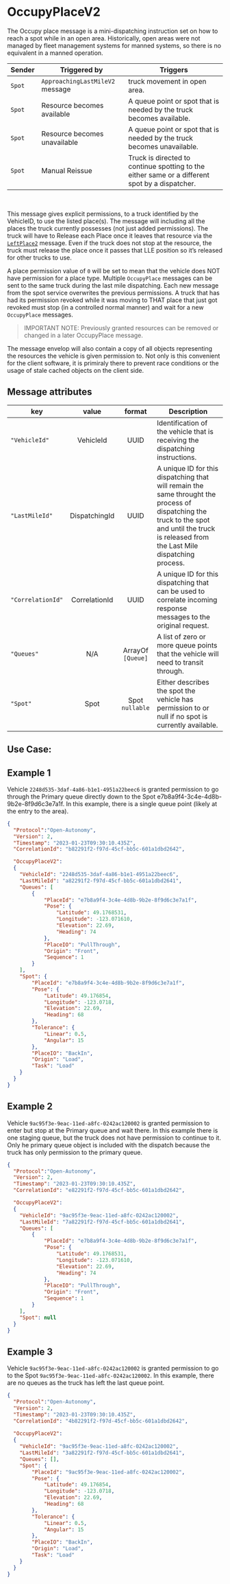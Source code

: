 # OccupyPlaceV2

The Occupy place message is a mini-dispatching instruction set on how to reach a spot while in an open area.  Historically, open areas were not managed by fleet management systems for manned systems, so there is no equivalent in a manned operation.

|Sender| Triggered by | Triggers|
|---|---|---|
|`Spot` | `ApproachingLastMileV2` message| truck movement in open area. |
|`Spot` | Resource becomes available | A queue point or spot that is needed by the truck becomes available. |
|`Spot` | Resource becomes unavailable | A queue point or spot that is needed by the truck becomes unavailable. |
| `Spot` | Manual Reissue | Truck is directed to continue spotting to the either same or a different spot by a dispatcher. |

<br>

This message gives explicit permissions, to a truck identified by the VehicleID, to use the listed place(s). The message will including all the places the truck currently possesses (not just added permissions).   The truck will have to Release each Place once it leaves that resource via the [`LeftPlace2`](LeftPlaceV2.md) message.  Even if the truck does not stop at the resource, the truck must release the place once it passes that LLE position so it’s released for other trucks to use.

A place permission value of `0` will be set to mean that the vehicle does NOT have permission for a place type.  Multiple `OccupyPlace` messages can be sent to the same truck during the last mile dispatching.  Each new message from the spot service overwrites the previous permissions.  A truck that has had its permission revoked while it was moving to THAT place that just got revoked must stop (in a controlled normal manner) and wait for a new `OccupyPlace` messages.

> IMPORTANT NOTE: Previously granted resources can be removed or changed in a later OccupyPlace message.  


The message envelop will also contain a copy of all objects representing the resources the vehicle is given permission to.  Not only is this convenient for the client software, it is primiraly there to prevent race conditions or the usage of stale cached objects on the client side.


## Message attributes

|key |value |format | Description|
|---|:---:|:---:|---|
|``"VehicleId"``| VehicleId| UUID| Identification of the vehicle that is receiving the dispatching instructions.|
|``"LastMileId"``| DispatchingId| UUID| A unique ID for this dispatching that will remain the same throught the process of dispatching the truck to the spot and until the truck is released from the Last Mile dispatching process.|
|``"CorrelationId"``| CorrelationId| UUID| A unique ID for this dispatching that can be used to correlate incoming response messages to the original request.|
|``"Queues"`` | N/A | ArrayOf `[Queue]` | A list of zero or more queue points that the vehicle will need to transit through.|
|``"Spot"`` | Spot | Spot <br> `nullable` | Either describes the spot the vehicle has permission to or null if no spot is currently available.|


## Use Case:



## Example 1
Vehicle `2248d535-3daf-4a86-b1e1-4951a22beec6` is granted permission to go through the Primary queue directly down to the Spot e7b8a9f4-3c4e-4d8b-9b2e-8f9d6c3e7a1f.  In this example, there is a single queue point (likely at the entry to the area).

```json
{
  "Protocol":"Open-Autonomy",
  "Version": 2,
  "Timestamp": "2023-01-23T09:30:10.435Z",
  "CorrelationId": "b82291f2-f97d-45cf-bb5c-601a1dbd2642",

  "OccupyPlaceV2":
  {
    "VehicleId": "2248d535-3daf-4a86-b1e1-4951a22beec6",
    "LastMileId": "a82291f2-f97d-45cf-bb5c-601a1dbd2641",
    "Queues": [
        {
            "PlaceId": "e7b8a9f4-3c4e-4d8b-9b2e-8f9d6c3e7a1f",
            "Pose": {
                "Latitude": 49.1768531,
                "Longitude": -123.071610,
                "Elevation": 22.69,
                "Heading": 74
            },
            "PlaceIO": "PullThrough",
            "Origin": "Front",
            "Sequence": 1
        }
    ],
    "Spot": {
        "PlaceId": "e7b8a9f4-3c4e-4d8b-9b2e-8f9d6c3e7a1f",
        "Pose": {
            "Latitude": 49.176854,
            "Longitude": -123.0718,
            "Elevation": 22.69,
            "Heading": 68
        },
        "Tolerance": {
            "Linear": 0.5,
            "Angular": 15
        },
        "PlaceIO": "BackIn",
        "Origin": "Load",
        "Task": "Load"
    }
  }
}
```


## Example 2
Vehicle `9ac95f3e-9eac-11ed-a8fc-0242ac120002` is granted permission to enter but stop at the Primary queue and wait there.  In this example there is one staging queue, but the truck does not have permission to continue to it.  Only he primary queue object is included with the dispatch because the truck has only permission to the primary queue.

```json
{
  "Protocol":"Open-Autonomy",
  "Version": 2,
  "Timestamp": "2023-01-23T09:30:10.435Z",
  "CorrelationId": "e82291f2-f97d-45cf-bb5c-601a1dbd2642",

  "OccupyPlaceV2":
  {
    "VehicleId": "9ac95f3e-9eac-11ed-a8fc-0242ac120002",
    "LastMileId": "7a82291f2-f97d-45cf-bb5c-601a1dbd2641",
    "Queues": [
        {
            "PlaceId": "e7b8a9f4-3c4e-4d8b-9b2e-8f9d6c3e7a1f",
            "Pose": {
                "Latitude": 49.1768531,
                "Longitude": -123.071610,
                "Elevation": 22.69,
                "Heading": 74
            },
            "PlaceIO": "PullThrough",
            "Origin": "Front",
            "Sequence": 1
        }
    ],
    "Spot": null
  }
}
```


## Example 3
Vehicle `9ac95f3e-9eac-11ed-a8fc-0242ac120002` is granted permission to go to the Spot `9ac95f3e-9eac-11ed-a8fc-0242ac120002`. In this example, there are no queues as the truck has left the last queue point.

```json
{
  "Protocol":"Open-Autonomy",
  "Version": 2,
  "Timestamp": "2023-01-23T09:30:10.435Z",
  "CorrelationId": "4b82291f2-f97d-45cf-bb5c-601a1dbd2642",
  
  "OccupyPlaceV2":
  {
    "VehicleId": "9ac95f3e-9eac-11ed-a8fc-0242ac120002",
    "LastMileId": "3a82291f2-f97d-45cf-bb5c-601a1dbd2641",
    "Queues": [],
    "Spot": {
        "PlaceId": "9ac95f3e-9eac-11ed-a8fc-0242ac120002",
        "Pose": {
            "Latitude": 49.176854,
            "Longitude": -123.0718,
            "Elevation": 22.69,
            "Heading": 68
        },
        "Tolerance": {
            "Linear": 0.5,
            "Angular": 15
        },
        "PlaceIO": "BackIn",
        "Origin": "Load",
        "Task": "Load"
    }
  }
}
```